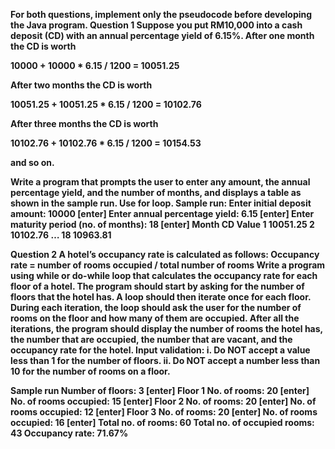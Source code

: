 **For both questions, implement only the pseudocode before developing the Java program.**<b/><b/>
**Question 1**<b/><b/>
Suppose you put RM10,000 into a cash deposit (CD) with an annual percentage yield of 6.15%. After one month the CD is worth

10000 + 10000 * 6.15 / 1200 = 10051.25

After two months the CD is worth

10051.25 + 10051.25 * 6.15 / 1200 = 10102.76

After three months the CD is worth

10102.76 + 10102.76 * 6.15 / 1200 = 10154.53

and so on.<b/>

Write a program that prompts the user to enter any amount, the annual percentage yield, and the number of months, and displays a table as shown in the sample run. **Use for loop**.<b/><b/>
**Sample run:**<b/>
Enter initial deposit amount: 10000 [enter]<b/>
Enter annual percentage yield: 6.15 [enter]<b/>
Enter maturity period (no. of months): 18 [enter]<b/>
Month CD Value<b/>
1 10051.25<b/>
2 10102.76<b/>
…<b/>
18 10963.81<b/>

**Question 2**<b/>
A hotel’s occupancy rate is calculated as follows:<b/><b/>
Occupancy rate = number of rooms occupied / total number of rooms<b/><b/>
Write a program using while or do-while loop that calculates the occupancy rate for each floor of a hotel. The program should start by asking for the number of floors that the hotel has. A loop
should then iterate once for each floor. During each iteration, the loop should ask the user for the number of rooms on the floor and how many of them are occupied. After all the iterations, the
program should display the number of rooms the hotel has, the number that are occupied, the number that are vacant, and the occupancy rate for the hotel. <b/><b/>
Input validation:<b/>
i. Do NOT accept a value less than 1 for the number of floors.<b/>
ii. Do NOT accept a number less than 10 for the number of rooms on a floor.<b/><b/>

**Sample run**<b/>
Number of floors: 3 [enter]<b/>
Floor 1<b/>
No. of rooms: 20 [enter]<b/>
No. of rooms occupied: 15 [enter]<b/>
Floor 2<b/>
No. of rooms: 20 [enter]<b/>
No. of rooms occupied: 12 [enter]<b/>
Floor 3<b/>
No. of rooms: 20 [enter]<b/>
No. of rooms occupied: 16 [enter]<b/>
Total no. of rooms: 60<b/>
Total no. of occupied rooms: 43<b/>
Occupancy rate: 71.67%<b/><b/>
<End of Questions>
